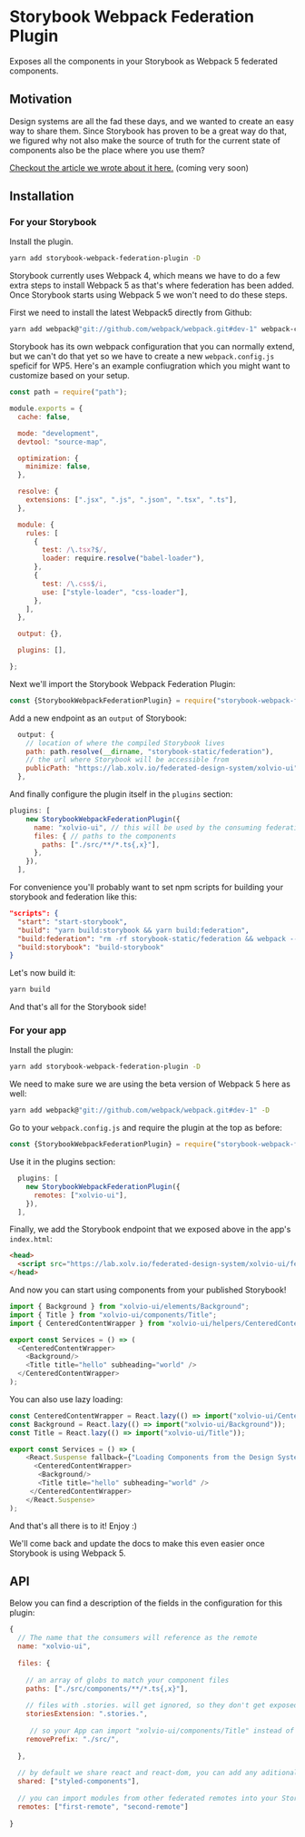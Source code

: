 
# Storybook Webpack Federation Plugin
Exposes all the components in your Storybook as Webpack 5 federated components.

## Motivation
Design systems are all the fad these days, and we wanted to create an easy way to share them. Since Storybook has proven to be a great way do that, we figured why not also make the source of truth for the current state of components also be the place where you use them?

[Checkout the article we wrote about it here.]() (coming very soon)

## Installation

### For your Storybook

Install the plugin.
```bash
yarn add storybook-webpack-federation-plugin -D
```

Storybook currently uses Webpack 4, which means we have to do a few extra steps to install Webpack 5 as that's where federation has been added. Once Storybook starts using Webpack 5 we won't need to do these steps.

First we need to install the latest Webpack5 directly from Github:
```bash
yarn add webpack@"git://github.com/webpack/webpack.git#dev-1" webpack-cli -D
```

Storybook has its own webpack configuration that you can normally extend, but we can't do that yet so we have to create a new `webpack.config.js` speficif for WP5. Here's an example confiugration which you might want to customize based on your setup.

```javascript
const path = require("path");

module.exports = {
  cache: false,

  mode: "development",
  devtool: "source-map",

  optimization: {
    minimize: false,
  },

  resolve: {
    extensions: [".jsx", ".js", ".json", ".tsx", ".ts"],
  },

  module: {
    rules: [
      {
        test: /\.tsx?$/,
        loader: require.resolve("babel-loader"),
      },
      {
        test: /\.css$/i,
        use: ["style-loader", "css-loader"],
      },
    ],
  },

  output: {},

  plugins: [],

};
```

Next we'll import the Storybook Webpack Federation Plugin:
```javascript
const {StorybookWebpackFederationPlugin} = require("storybook-webpack-federation-plugin")
```

Add a new endpoint as an `output` of Storybook:
```javascript
  output: {
    // location of where the compiled Storybook lives
    path: path.resolve(__dirname, "storybook-static/federation"),
    // the url where Storybook will be accessible from
    publicPath: "https://lab.xolv.io/federated-design-system/xolvio-ui",
  },
```

And finally configure the plugin itself in the `plugins` section:
```javascript
plugins: [
    new StorybookWebpackFederationPlugin({
      name: "xolvio-ui", // this will be used by the consuming federation host
      files: { // paths to the components
        paths: ["./src/**/*.ts{,x}"],
      },
    }),
  ],
```

For convenience you'll probably want to set npm scripts for building your storybook and federation like this:
```json
"scripts": {
  "start": "start-storybook",
  "build": "yarn build:storybook && yarn build:federation",
  "build:federation": "rm -rf storybook-static/federation && webpack --mode production",
  "build:storybook": "build-storybook"
}
```

Let's now build it:
```bash
yarn build
```

And that's all for the Storybook side!

### For your app

Install the plugin:

```bash
yarn add storybook-webpack-federation-plugin -D
```

We need to make sure we are using the beta version of Webpack 5 here as well:
```bash
yarn add webpack@"git://github.com/webpack/webpack.git#dev-1" -D
```

Go to your `webpack.config.js` and require the plugin at the top as before:

```javascript
const {StorybookWebpackFederationPlugin} = require("storybook-webpack-federation-plugin")
```

Use it in the plugins section:

```javascript
  plugins: [
    new StorybookWebpackFederationPlugin({
      remotes: ["xolvio-ui"],
    }),
  ],
```

Finally, we add the Storybook endpoint that we exposed above in the app's `index.html`:
```html
<head>
  <script src="https://lab.xolv.io/federated-design-system/xolvio-ui/federation/remoteEntry.js"></script>
</head>
```

And now you can start using components from your published Storybook!

```javascript
import { Background } from "xolvio-ui/elements/Background";
import { Title } from "xolvio-ui/components/Title";
import { CenteredContentWrapper } from "xolvio-ui/helpers/CenteredContentWrapper";

export const Services = () => (
  <CenteredContentWrapper>
    <Background/>
    <Title title="hello" subheading="world" />
  </CenteredContentWrapper>
);

```

You can also use lazy loading:

```javascript
const CenteredContentWrapper = React.lazy(() => import("xolvio-ui/CenteredContentWrapper"));
const Background = React.lazy(() => import("xolvio-ui/Background"));
const Title = React.lazy(() => import("xolvio-ui/Title"));

export const Services = () => (
    <React.Suspense fallback={"Loading Components from the Design System"}>
      <CenteredContentWrapper>
       <Background/>
       <Title title="hello" subheading="world" />
     </CenteredContentWrapper>
    </React.Suspense>
);
```

And that's all there is to it! Enjoy :)

We'll come back and update the docs to make this even easier once Storybook is using Webpack 5.

## API
Below you can find a description of the fields in the configuration for this plugin:

```javascript
{
  // The name that the consumers will reference as the remote
  name: "xolvio-ui",
  
  files: {
  
    // an array of globs to match your component files
    paths: ["./src/components/**/*.ts{,x}"], 
    
    // files with .stories. will get ignored, so they don't get exposed on the endpoints
    storiesExtension: ".stories.",
    
     // so your App can import "xolvio-ui/components/Title" instead of  "xolvio-ui/src/components/Title"
    removePrefix: "./src/",
    
  },
  
  // by default we share react and react-dom, you can add any aditional packages you would want to be shared
  shared: ["styled-components"], 
  
  // you can import modules from other federated remotes into your Storybook as well!
  remotes: ["first-remote", "second-remote"]
  
}
```
